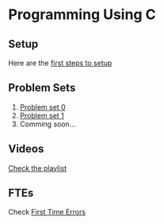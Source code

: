 # Programming Using C

## Setup
Here are the [first steps to setup](setup/)

## Problem Sets
1. [Problem set 0](psets/0/)
2. [Problem set 1](psets/1/)
3. Comming soon...

## Videos
[Check the playlist](https://youtube.com/playlist?list=PL2JHjjegWZ1ROCsHbAMhRifS5eoGiP9YE&si=ESsdyVmo_uuHcgj1)

## FTEs
Check [First Time Errors](ftes/)